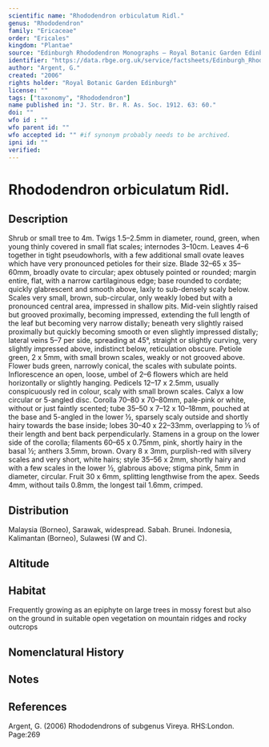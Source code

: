 ```yaml
---
scientific name: "Rhododendron orbiculatum Ridl."
genus: "Rhododendron"
family: "Ericaceae"
order: "Ericales"
kingdom: "Plantae"
source: "Edinburgh Rhododendron Monographs – Royal Botanic Garden Edinburgh"
identifier: "https://data.rbge.org.uk/service/factsheets/Edinburgh_Rhododendron_Monographs.xhtml"
author: "Argent, G."
created: "2006"
rights holder: "Royal Botanic Garden Edinburgh"
license: ""
tags: ["taxonomy", "Rhododendron"]
name published in: "J. Str. Br. R. As. Soc. 1912. 63: 60."
doi: ""
wfo id : ""
wfo parent id: ""
wfo accepted id: "" #if synonym probably needs to be archived.                      
ipni id: ""
verified:
---
```


                       

# Rhododendron orbiculatum Ridl.

## Description
Shrub or small tree to 4m. Twigs 1.5–2.5mm in diameter, round, green, when young thinly covered in small flat scales; internodes 3–10cm. Leaves 4–6 together in tight pseudowhorls, with a few additional small ovate leaves which have very pronounced petioles for their size. Blade 32–65 x 35–60mm, broadly ovate to circular; apex obtusely pointed or rounded; margin entire, flat, with a narrow cartilaginous edge; base rounded to cordate; quickly glabrescent and smooth above, laxly to sub-densely scaly below. Scales very small, brown, sub-circular, only weakly lobed but with a pronounced central area, impressed in shallow pits. Mid-vein slightly raised but grooved proximally, becoming impressed, extending the full length of the leaf but becoming very narrow distally; beneath very slightly raised proximally but quickly becoming smooth or even slightly impressed distally; lateral veins 5–7 per side, spreading at 45°, straight or slightly curving, very slightly impressed above, indistinct below, reticulation obscure. Petiole green, 2 x 5mm, with small brown scales, weakly or not grooved above. Flower buds green, narrowly conical, the scales with subulate points. Inflorescence an open, loose, umbel of 2–6 flowers which are held horizontally or slightly hanging. Pedicels 12–17 x 2.5mm, usually conspicuously red in colour, scaly with small brown scales. Calyx a low circular or 5-angled disc. Corolla 70–80 x 70–80mm, pale-pink or white, without or just faintly scented; tube 35–50 x 7–12 x 10–18mm, pouched at the base and 5-angled in the lower ½, sparsely scaly outside and shortly hairy towards the base inside; lobes 30–40 x 22–33mm, overlapping to 1⁄5 of their length and bent back perpendicularly. Stamens in a group on the lower side of the corolla; filaments 60–65 x 0.75mm, pink, shortly hairy in the basal ½; anthers 3.5mm, brown. Ovary 8 x 3mm, purplish-red with silvery scales and very short, white hairs; style 35–56 x 2mm, shortly hairy and with a few scales in the lower ½, glabrous above; stigma pink, 5mm in diameter, circular. Fruit 30 x 6mm, splitting lengthwise from the apex. Seeds 4mm, without tails 0.8mm, the longest tail 1.6mm, crimped.

## Distribution
Malaysia (Borneo), Sarawak, widespread. Sabah. Brunei. Indonesia, Kalimantan (Borneo), Sulawesi (W and C).

## Altitude


## Habitat
Frequently growing as an epiphyte on large trees in mossy forest but also on the ground in suitable open vegetation on mountain ridges and rocky outcrops

## Nomenclatural History

                       
## Notes


## References

Argent, G. (2006) Rhododendrons of subgenus Vireya. RHS:London. Page:269
